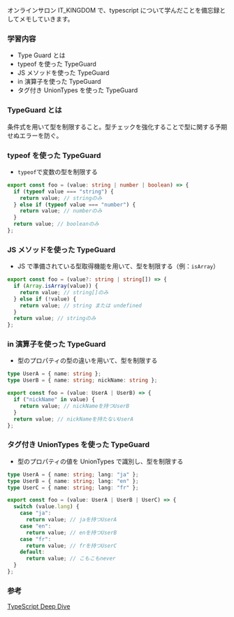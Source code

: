 <!--
title:   【TypeScript入門 #13】Type Guard(型ガード)
tags:    TypeScript,it_kingdom
private: false
-->

オンラインサロン IT_KINGDOM で、typescript について学んだことを備忘録としてメモしていきます。

### 学習内容

- Type Guard とは
- typeof を使った TypeGuard
- JS メソッドを使った TypeGuard
- in 演算子を使った TypeGuard
- タグ付き UnionTypes を使った TypeGuard

### TypeGuard とは

条件式を用いて型を制限すること。型チェックを強化することで型に関する予期せぬエラーを防ぐ。

### typeof を使った TypeGuard

- `typeof`で変数の型を制限する

```typescript
export const foo = (value: string | number | boolean) => {
  if (typeof value === "string") {
    return value; // stringのみ
  } else if (typeof value === "number") {
    return value; // numberのみ
  }
  return value; // booleanのみ
};
```

### JS メソッドを使った TypeGuard

- JS で準備されている型取得機能を用いて、型を制限する（例：`isArray`）

```typescript
export const foo = (value?: string | string[]) => {
  if (Array.isArray(value)) {
    return value; // string[]のみ
  } else if (!value) {
    return value; // string または undefined
  }
  return value; // stringのみ
};
```

### in 演算子を使った TypeGuard

- 型のプロパティの型の違いを用いて、型を制限する

```typescript
type UserA = { name: string };
type UserB = { name: string; nickName: string };

export const foo = (value: UserA | UserB) => {
  if ("nickName" in value) {
    return value; // nickNameを持つUserB
  }
  return value; // nickNameを持たないUserA
};
```

### タグ付き UnionTypes を使った TypeGuard

- 型のプロパティの値を UnionTypes で識別し、型を制限する

```typescript
type UserA = { name: string; lang: "ja" };
type UserB = { name: string; lang: "en" };
type UserC = { name: string; lang: "fr" };

export const foo = (value: UserA | UserB | UserC) => {
  switch (value.lang) {
    case "ja":
      return value; // jaを持つUserA
    case "en":
      return value; // enを持つUserB
    case "fr":
      return value; // frを持つUserC
    default:
      return value; // こもこもnever
  }
};
```

### 参考

[TypeScript Deep Dive](https://typescript-jp.gitbook.io/deep-dive/type-system/typeguard)
